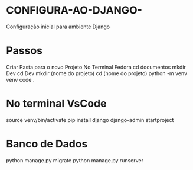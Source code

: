 # CONFIGURA-AO-DJANGO-
Configuração inicial para ambiente Django

# Passos
Criar Pasta para o novo Projeto
No Terminal Fedora
 cd documentos
 mkdir Dev
 cd Dev
 mkdir (nome do projeto)
 cd (nome do projeto)
 python -m venv venv
 code .
 
# No terminal VsCode
source venv/bin/activate
pip install django
django-admin startproject 

# Banco de Dados
python manage.py migrate
python manage.py runserver
